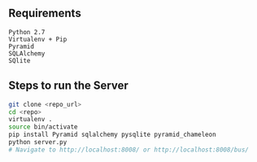 Requirements
---

    Python 2.7
    Virtualenv + Pip
    Pyramid
    SQLAlchemy
    SQlite

Steps to run the Server
---

```sh
git clone <repo_url>
cd <repo>
virtualenv .
source bin/activate
pip install Pyramid sqlalchemy pysqlite pyramid_chameleon
python server.py
# Navigate to http://localhost:8008/ or http://localhost:8008/bus/
```
